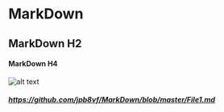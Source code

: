 # MarkDown
## MarkDown H2
#### MarkDown H4
![alt text](http://www.therams.com/news-and-events/article-1/Offseason-Opponent-Breakdown-The-Chicago-Bears/c5caec20-7bc0-4e69-985e-4cd36283352f) 
##### https://github.com/jpb8vf/MarkDown/blob/master/File1.md
